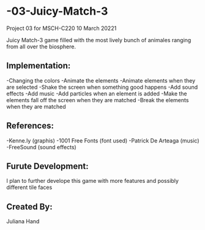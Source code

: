 # -03-Juicy-Match-3
Project 03 for MSCH-C220
10 March 20221

Juicy Match-3 game filled with the most lively bunch of animales ranging from all over the biosphere.


## Implementation:
  -Changing the colors
  -Animate the elements
  -Animate elements when they are selected
  -Shake the screen when something good happens
  -Add sound effects
  -Add music
  -Add particles when an element is added
  -Make the elements fall off the screen when they are matched
  -Break the elements when they are matched
  

## References:
  -Kenne.ly (graphis)
  -1001 Free Fonts (font used)
  -Patrick De Arteaga (music)
  -FreeSound (sound effects)
  

## Furute Development:
I plan to further develope this game with more features and possibly different tile faces


## Created By:
  Juliana Hand
